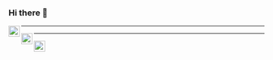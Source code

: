 
### Hi there 👋

<a target="_blank" href="https://www.linkedin.com/in/miguel-araujo-462303177/">
  <img align="left" alt="LinkdeIN" width="22px" src="https://cdn.jsdelivr.net/npm/simple-icons@v3/icons/linkedin.svg" />
</a>

<hr>

<a target="_blank" href="https://mig1998.github.io/">
  <img align="left" alt="Site" width="22px" src="https://cdn.jsdelivr.net/npm/simple-icons@3.7.0/icons/sitepoint.svg" />
</a>

<hr>

<a target="_blank" href="mailto:miguelaras@hotmail.com">
  <img align="left" alt="hotmail" width="22px" src="https://cdn.jsdelivr.net/npm/simple-icons@v3/icons/gmail.svg" />
</a>


<!--
**mig1998/mig1998** is a ✨ _special_ ✨ repository because its `README.md` (this file) appears on your GitHub profile.



Here are some ideas to get you started:

- 🔭 I’m currently working on ...
- 🌱 I’m currently learning ...
- 👯 I’m looking to collaborate on ...
- 🤔 I’m looking for help with ...
- 💬 Ask me about ...
- 📫 How to reach me: ...
- 😄 Pronouns: ...
- ⚡ Fun fact: ...
-->
